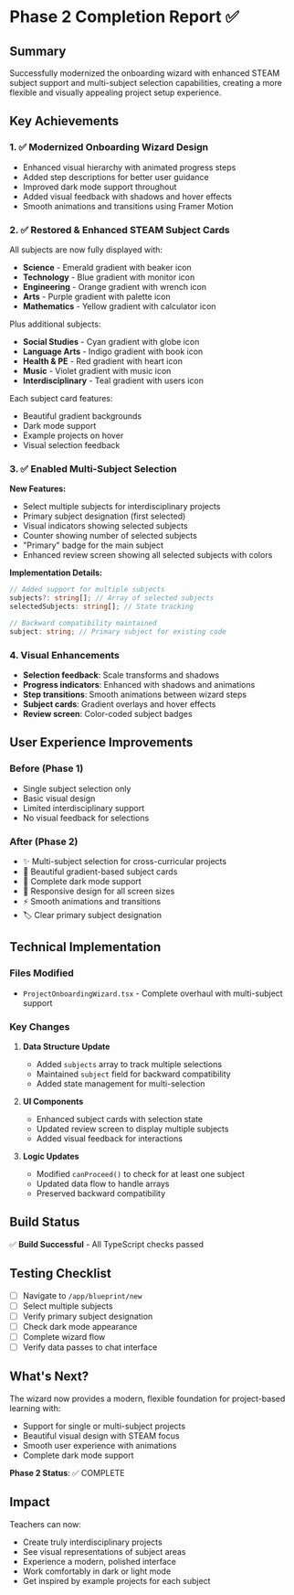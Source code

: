 # Phase 2 Completion Report ✅

## Summary
Successfully modernized the onboarding wizard with enhanced STEAM subject support and multi-subject selection capabilities, creating a more flexible and visually appealing project setup experience.

## Key Achievements

### 1. ✅ Modernized Onboarding Wizard Design
- Enhanced visual hierarchy with animated progress steps
- Added step descriptions for better user guidance
- Improved dark mode support throughout
- Added visual feedback with shadows and hover effects
- Smooth animations and transitions using Framer Motion

### 2. ✅ Restored & Enhanced STEAM Subject Cards
All subjects are now fully displayed with:
- **Science** - Emerald gradient with beaker icon
- **Technology** - Blue gradient with monitor icon
- **Engineering** - Orange gradient with wrench icon
- **Arts** - Purple gradient with palette icon
- **Mathematics** - Yellow gradient with calculator icon

Plus additional subjects:
- **Social Studies** - Cyan gradient with globe icon
- **Language Arts** - Indigo gradient with book icon
- **Health & PE** - Red gradient with heart icon
- **Music** - Violet gradient with music icon
- **Interdisciplinary** - Teal gradient with users icon

Each subject card features:
- Beautiful gradient backgrounds
- Dark mode support
- Example projects on hover
- Visual selection feedback

### 3. ✅ Enabled Multi-Subject Selection
**New Features:**
- Select multiple subjects for interdisciplinary projects
- Primary subject designation (first selected)
- Visual indicators showing selected subjects
- Counter showing number of selected subjects
- "Primary" badge for the main subject
- Enhanced review screen showing all selected subjects with colors

**Implementation Details:**
```typescript
// Added support for multiple subjects
subjects?: string[]; // Array of selected subjects
selectedSubjects: string[]; // State tracking

// Backward compatibility maintained
subject: string; // Primary subject for existing code
```

### 4. Visual Enhancements
- **Selection feedback**: Scale transforms and shadows
- **Progress indicators**: Enhanced with shadows and animations
- **Step transitions**: Smooth animations between wizard steps
- **Subject cards**: Gradient overlays and hover effects
- **Review screen**: Color-coded subject badges

## User Experience Improvements

### Before (Phase 1)
- Single subject selection only
- Basic visual design
- Limited interdisciplinary support
- No visual feedback for selections

### After (Phase 2)
- ✨ Multi-subject selection for cross-curricular projects
- 🎨 Beautiful gradient-based subject cards
- 🌙 Complete dark mode support
- 📱 Responsive design for all screen sizes
- ⚡ Smooth animations and transitions
- 🏷️ Clear primary subject designation

## Technical Implementation

### Files Modified
- `ProjectOnboardingWizard.tsx` - Complete overhaul with multi-subject support

### Key Changes
1. **Data Structure Update**
   - Added `subjects` array to track multiple selections
   - Maintained `subject` field for backward compatibility
   - Added state management for multi-selection

2. **UI Components**
   - Enhanced subject cards with selection state
   - Updated review screen to display multiple subjects
   - Added visual feedback for interactions

3. **Logic Updates**
   - Modified `canProceed()` to check for at least one subject
   - Updated data flow to handle arrays
   - Preserved backward compatibility

## Build Status
✅ **Build Successful** - All TypeScript checks passed

## Testing Checklist
- [ ] Navigate to `/app/blueprint/new`
- [ ] Select multiple subjects
- [ ] Verify primary subject designation
- [ ] Check dark mode appearance
- [ ] Complete wizard flow
- [ ] Verify data passes to chat interface

## What's Next?
The wizard now provides a modern, flexible foundation for project-based learning with:
- Support for single or multi-subject projects
- Beautiful visual design with STEAM focus
- Smooth user experience with animations
- Complete dark mode support

**Phase 2 Status**: ✅ COMPLETE

## Impact
Teachers can now:
- Create truly interdisciplinary projects
- See visual representations of subject areas
- Experience a modern, polished interface
- Work comfortably in dark or light mode
- Get inspired by example projects for each subject